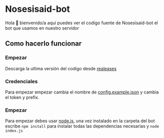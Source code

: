 # Nosesisaid-bot

 Hola 👋 bienvenido/a aquí puedes ver el codigo fuente de Nosesisaid-bot el bot que usamos en nuestro servidor

## Como hacerlo funcionar 

### Empezar 
Descarga la ultima versión del codigo desde [realeases](https://github.com/Nosesisaid/bot/releases)
### Credenciales
Para empezar empezar cambia el nombre de [config.example.json](./config.example.json) y cambia el token y prefix.

### Empezar 
Para empezar debes usar [node.js](https://nodejs.org), una vez instalado en la carpeta del bot escribe `npm install` para instalar todas las dependencias necesarias y `node index.js`
